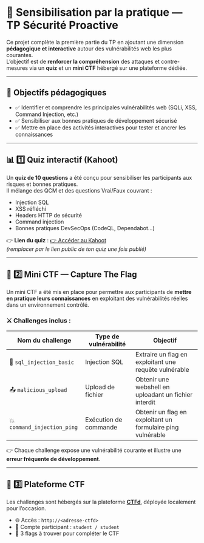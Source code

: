 # 🧠 Sensibilisation par la pratique — TP Sécurité Proactive

Ce projet complète la première partie du TP en ajoutant une dimension **pédagogique et interactive** autour des vulnérabilités web les plus courantes.  
L’objectif est de **renforcer la compréhension** des attaques et contre-mesures via un **quiz** et un **mini CTF** hébergé sur une plateforme dédiée.

---

## 📝 Objectifs pédagogiques

- ✅ Identifier et comprendre les principales vulnérabilités web (SQLi, XSS, Command Injection, etc.)  
- ✅ Sensibiliser aux bonnes pratiques de développement sécurisé  
- ✅ Mettre en place des activités interactives pour tester et ancrer les connaissances

---

## 📊 1️⃣ Quiz interactif (Kahoot)

Un **quiz de 10 questions** a été conçu pour sensibiliser les participants aux risques et bonnes pratiques.  
Il mélange des QCM et des questions Vrai/Faux couvrant :

- Injection SQL  
- XSS réfléchi  
- Headers HTTP de sécurité  
- Command injection  
- Bonnes pratiques DevSecOps (CodeQL, Dependabot…)

👉 **Lien du quiz** : [👉 Accéder au Kahoot](https://kahoot.it/)  
*(remplacer par le lien public de ton quiz une fois publié)*

---

## 🏁 2️⃣ Mini CTF — Capture The Flag

Un mini CTF a été mis en place pour permettre aux participants de **mettre en pratique leurs connaissances** en exploitant des vulnérabilités réelles dans un environnement contrôlé.

### ⚔️ **Challenges inclus** :
| Nom du challenge             | Type de vulnérabilité      | Objectif |
|------------------------------|-----------------------------|----------|
| 🐍 `sql_injection_basic`     | Injection SQL              | Extraire un flag en exploitant une requête vulnérable |
| 📤 `malicious_upload`       | Upload de fichier          | Obtenir une webshell en uploadant un fichier interdit |
| 💥 `command_injection_ping` | Exécution de commande      | Obtenir un flag en exploitant un formulaire ping vulnérable |

👉 Chaque challenge expose une vulnérabilité courante et illustre une **erreur fréquente de développement**.

---

## 🧰 3️⃣ Plateforme CTF

Les challenges sont hébergés sur la plateforme [**CTFd**](https://github.com/CTFd/CTFd), déployée localement pour l’occasion.

- 🌐 Accès : `http://<adresse-ctfd>`  
- 👤 Compte participant : `student / student`  
- 📌 3 flags à trouver pour compléter le CTF
